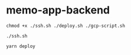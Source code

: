# memo-app-backend

```
chmod +x ./ssh.sh ./deploy.sh ./gcp-script.sh
```

```
./ssh.sh
```

```
yarn deploy
```
